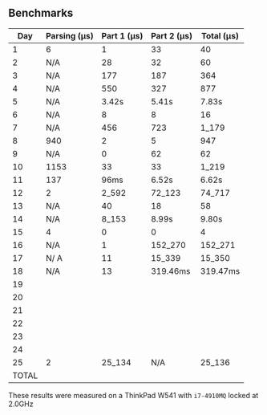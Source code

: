 ## Benchmarks

| Day   | Parsing (μs) | Part 1 (μs) | Part 2 (μs) | Total (μs) |
|-------|--------------|-------------|-------------|------------|
| 1     | 6            | 1           | 33          | 40         |
| 2     | N/A          | 28          | 32          | 60         |
| 3     | N/A          | 177         | 187         | 364        |
| 4     | N/A          | 550         | 327         | 877        |
| 5     | N/A          | 3.42s       | 5.41s       | 7.83s      |
| 6     | N/A          | 8           | 8           | 16         |
| 7     | N/A          | 456         | 723         | 1_179      |
| 8     | 940          | 2           | 5           | 947        |
| 9     | N/A          | 0           | 62          | 62         |
| 10    | 1153         | 33          | 33          | 1_219      |
| 11    | 137          | 96ms        | 6.52s       | 6.62s      |
| 12    | 2            | 2_592       | 72_123      | 74_717     |
| 13    | N/A          | 40          | 18          | 58         |
| 14    | N/A          | 8_153       | 8.99s       | 9.80s      |
| 15    | 4            | 0           | 0           | 4          |
| 16    | N/A          | 1           | 152_270     | 152_271    |
| 17    | N/ A         | 11          | 15_339      | 15_350     |
| 18    | N/A          | 13          | 319.46ms    | 319.47ms   |
| 19    |              |             |             |            |
| 20    |              |             |             |            |
| 21    |              |             |             |            |
| 22    |              |             |             |            |
| 23    |              |             |             |            |
| 24    |              |             |             |            |
| 25    | 2            | 25_134      | N/A         | 25_136     |
| TOTAL |              |             |             |            |

These results were measured on a ThinkPad W541 with `i7-4910MQ` locked at 2.0GHz
